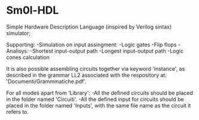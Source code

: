 # Sm0l-HDL
Simple Hardware Description Language (inspired by Verilog sintax) simulator; 

Supporting:
	-Simulation on input assingment:
		-Logic gates
		-Flip flops
	-Analisys:
		-Shortest input-output path
		-Longest input-output path
		-Logic cones calculation

It is also possible assembling circuits together via keyword 'instance', as described in the grammar LL2 associated with the respository at: 'Documenti/Grammmatiche.pdf'.

For all modes apart from 'Library':
	-All the defined circuits should be placed in the folder named 'Circuiti'.
	-All the defined input for circuits should be placed in the folder named 'Inputs', with the same file name as the circuit it refers to. 
